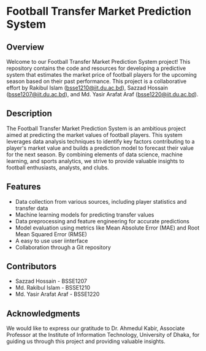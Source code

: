 # Football Transfer Market Prediction System

## Overview

Welcome to our Football Transfer Market Prediction System project! This repository contains the code and resources for developing a predictive system that estimates the market price of football players for the upcoming season based on their past performance. This project is a collaborative effort by Rakibul Islam (bsse1210@iit.du.ac.bd), Sazzad Hossain (bsse1207@iit.du.ac.bd), and Md. Yasir Arafat Araf (bsse1220@iit.du.ac.bd).

## Description

The Football Transfer Market Prediction System is an ambitious project aimed at predicting the market values of football players. This system leverages data analysis techniques to identify key factors contributing to a player's market value and builds a prediction model to forecast their value for the next season. By combining elements of data science, machine learning, and sports analytics, we strive to provide valuable insights to football enthusiasts, analysts, and clubs.

## Features

- Data collection from various sources, including player statistics and transfer data
- Machine learning models for predicting transfer values
- Data preprocessing and feature engineering for accurate predictions
- Model evaluation using metrics like Mean Absolute Error (MAE) and Root Mean Squared Error (RMSE)
- A easy to use user iinterface
- Collaboration through a Git repository

## Contributors

- Sazzad Hossain - BSSE1207
- Md. Rakibul Islam - BSSE1210
- Md. Yasir Arafat Araf - BSSE1220

## Acknowledgments

We would like to express our gratitude to Dr. Ahmedul Kabir, Associate Professor at the Institute of Information Technology, University of Dhaka, for guiding us through this project and providing valuable insights.

